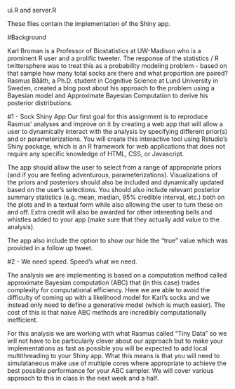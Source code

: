 ui.R and server.R

These files contain the implementation of the Shiny app.


#Background

Karl Broman is a Professor of Biostatistics at UW-Madison who is a prominent R user and a prolific tweeter. The response of the statistics / R twittersphere was to treat this as a probability modeling problem - based on that sample how many total socks are there and what proportion are paired? Rasmus Bååth, a Ph.D. student in Cognitive Science at Lund University in Sweden, created a blog post about his approach to the problem using a Bayesian model and Approximate Bayesian Computation to derive his posterior distributions.


#1 - Sock Shiny App
Our first goal for this assignment is to reproduce Rasmus’ analyses and improve on it by creating a web app that will allow a user to dynamically interact with the analysis by specifying different prior(s) and or parameterizations. You will create this interactive tool using Rstudio’s Shiny package, which is an R framework for web applications that does not require any specific knowledge of HTML, CSS, or Javascript.

The app should allow the user to select from a range of appropriate priors (and if you are feeling adventurous, parameterizations). Visualizations of the priors and posteriors should also be included and dynamically updated based on the user’s selections. You should also include relevant posterior summary statistics (e.g. mean, median, 95% credible interval, etc.) both on the plots and in a textual form while also allowing the user to turn these on and off. Extra credit will also be awarded for other interesting bells and whistles added to your app (make sure that they actually add value to the analysis).

The app also include the option to show our hide the “true” value which was provided in a follow up tweet.


#2 - We need speed. Speed’s what we need.

The analysis we are implementing is based on a computation method called approximate Bayesian computation (ABC) that (in this case) trades complexity for computational efficiency. Here we are able to avoid the difficulty of coming up with a likelihood model for Karl’s socks and we instead only need to define a generative model (which is much easier). The cost of this is that naive ABC methods are incredibly computationally inefficient.

For this analysis we are working with what Rasmus called “Tiny Data” so we will not have to be particularly clever about our approach but to make your implementations as fast as possible you will be expected to add local multithreading to your Shiny app. What this means is that you will need to simulataneous make use of multiple cores where appropriate to achieve the best possible performance for your ABC sampler. We will cover various approach to this in class in the next week and a half.



